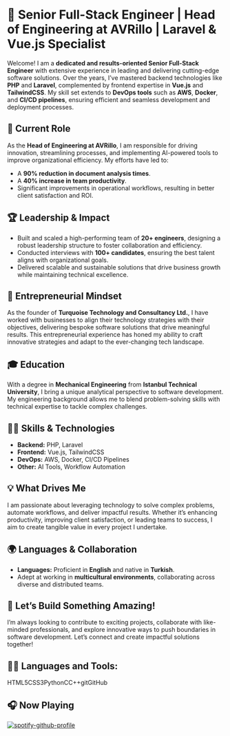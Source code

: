 # 🚀 Senior Full-Stack Engineer | Head of Engineering at AVRillo | Laravel & Vue.js Specialist

Welcome! I am a **dedicated and results-oriented Senior Full-Stack Engineer** with extensive experience in leading and delivering cutting-edge software solutions. Over the years, I’ve mastered backend technologies like **PHP** and **Laravel**, complemented by frontend expertise in **Vue.js** and **TailwindCSS**. My skill set extends to **DevOps tools** such as **AWS**, **Docker**, and **CI/CD pipelines**, ensuring efficient and seamless development and deployment processes.

## 🌟 Current Role
As the **Head of Engineering at AVRillo**, I am responsible for driving innovation, streamlining processes, and implementing AI-powered tools to improve organizational efficiency. My efforts have led to:
- A **90% reduction in document analysis times**.
- A **40% increase in team productivity**.
- Significant improvements in operational workflows, resulting in better client satisfaction and ROI.

## 🏆 Leadership & Impact
- Built and scaled a high-performing team of **20+ engineers**, designing a robust leadership structure to foster collaboration and efficiency.
- Conducted interviews with **100+ candidates**, ensuring the best talent aligns with organizational goals.
- Delivered scalable and sustainable solutions that drive business growth while maintaining technical excellence.

## 💼 Entrepreneurial Mindset
As the founder of **Turquoise Technology and Consultancy Ltd.**, I have worked with businesses to align their technology strategies with their objectives, delivering bespoke software solutions that drive meaningful results. This entrepreneurial experience has honed my ability to craft innovative strategies and adapt to the ever-changing tech landscape.

## 🎓 Education
With a degree in **Mechanical Engineering** from **Istanbul Technical University**, I bring a unique analytical perspective to software development. My engineering background allows me to blend problem-solving skills with technical expertise to tackle complex challenges.

## 👨‍💻 Skills & Technologies
- **Backend:** PHP, Laravel
- **Frontend:** Vue.js, TailwindCSS
- **DevOps:** AWS, Docker, CI/CD Pipelines
- **Other:** AI Tools, Workflow Automation

## 💡 What Drives Me
I am passionate about leveraging technology to solve complex problems, automate workflows, and deliver impactful results. Whether it’s enhancing productivity, improving client satisfaction, or leading teams to success, I aim to create tangible value in every project I undertake.

## 🌍 Languages & Collaboration
- **Languages:** Proficient in **English** and native in **Turkish**.
- Adept at working in **multicultural environments**, collaborating across diverse and distributed teams.

## 🚀 Let’s Build Something Amazing!
I’m always looking to contribute to exciting projects, collaborate with like-minded professionals, and explore innovative ways to push boundaries in software development. Let’s connect and create impactful solutions together!

## 👨‍💻 Languages and Tools:
HTML5CSS3PythonCC++gitGitHub

## 🎧 Now Playing
[![spotify-github-profile](https://spotify-github-profile.kittinanx.com/api/view?uid=2jxn3wvvrvlvo2xwukwgu3c0j&cover_image=true&theme=novatorem&show_offline=false&background_color=121212&interchange=false&bar_color=53b14f&bar_color_cover=false)](https://spotify-github-profile.kittinanx.com/api/view?uid=2jxn3wvvrvlvo2xwukwgu3c0j&redirect=true)

